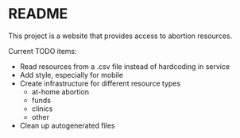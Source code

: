 # README

This project is a website that provides access to abortion resources.

Current TODO items:
 - Read resources from a .csv file instead of hardcoding in service
 - Add style, especially for mobile
 - Create infrastructure for different resource types
   - at-home abortion
   - funds
   - clinics
   - other
 - Clean up autogenerated files
